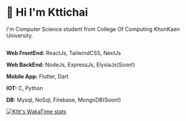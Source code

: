 
# 👋 Hi I'm Kttichai


I'm Computer Science student from College Of Computing KhonKaen University. 


## <Tech Stack/>

**Web FrontEnd:** ReactJs, TailwindCSS, NextJs

**Web BackEnd:** NodeJs, ExpressJs, ElysiaJs(Soon!)

**Mobile App:** Flutter, Dart

**IOT:** C, Python

**DB:** Mysql, NoSql, Firebase, MongoDB(Soon!)

[![KItt's WakaTime stats](https://github-readme-stats.vercel.app/api/wakatime?username=ktcrsw)](https://github.com/anuraghazra/github-readme-stats)

